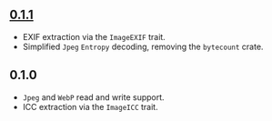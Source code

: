 ## [0.1.1]

* EXIF extraction via the `ImageEXIF` trait.
* Simplified `Jpeg` `Entropy` decoding, removing the `bytecount` crate.

## 0.1.0

* `Jpeg` and `WebP` read and write support.
* ICC extraction via the `ImageICC` trait.

[0.1.1]: https://github.com/paolobarbolini/img-parts/compare/v0.1.0...v0.1.1
